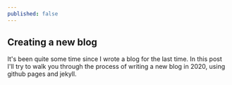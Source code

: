 ```yaml
---
published: false
---
```

## Creating a new blog

It's been quite some time since I wrote a blog for the last time. In this post I'll try to walk you through the process of writing a new blog in 2020, using github pages and jekyll.